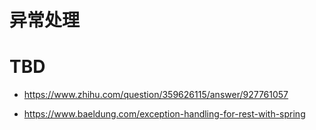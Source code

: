 # 异常处理

# TBD

- https://www.zhihu.com/question/359626115/answer/927761057

- https://www.baeldung.com/exception-handling-for-rest-with-spring
